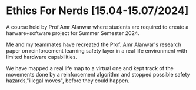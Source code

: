 # Ethics For Nerds [15.04-15.07/2024]
A course held by Prof.Amr Alanwar where students are required to create a harware+software project for Summer Semester 2024.

Me and my teammates have recreated the Prof. Amr Alanwar's research paper on reinforcement learning safety layer in a real life environment with limited hardware capabilities.

We have mapped a real life map to a virtual one and kept track of the movements done by a reinforcement algorithm and stopped possible safety hazards,"illegal moves", before they could happen.